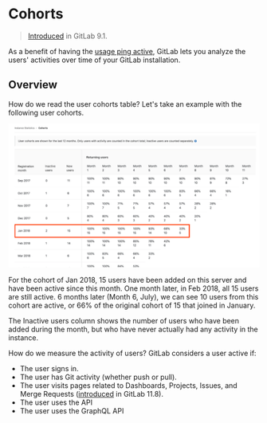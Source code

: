 # Cohorts

> [Introduced](https://gitlab.com/gitlab-org/gitlab-foss/issues/23361) in GitLab 9.1.

As a benefit of having the [usage ping active](../admin_area/settings/usage_statistics.md),
GitLab lets you analyze the users' activities over time of your GitLab installation.

## Overview

How do we read the user cohorts table? Let's take an example with the following
user cohorts.

![User cohort example](img/cohorts.png)

For the cohort of Jan 2018, 15 users have been added on this server and have
been active since this month. One month later, in Feb 2018, all 15 users are
still active. 6 months later (Month 6, July), we can see 10 users from this cohort
are active, or 66% of the original cohort of 15 that joined in January.

The Inactive users column shows the number of users who have been added during
the month, but who have never actually had any activity in the instance.

How do we measure the activity of users? GitLab considers a user active if:

- The user signs in.
- The user has Git activity (whether push or pull).
- The user visits pages related to Dashboards, Projects, Issues, and Merge Requests ([introduced](https://gitlab.com/gitlab-org/gitlab-foss/issues/54947) in GitLab 11.8).
- The user uses the API
- The user uses the GraphQL API
